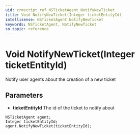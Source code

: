 ```yaml
---
uid: crmscript_ref_NSTicketAgent_NotifyNewTicket
title: Void NotifyNewTicket(Integer ticketEntityId)
intellisense: NSTicketAgent.NotifyNewTicket
keywords: NSTicketAgent, NotifyNewTicket
so.topic: reference
---
```


# Void NotifyNewTicket(Integer ticketEntityId)

Notify user agents about the creation of a new ticket

## Parameters

* **ticketEntityId** The id of the ticket to notify about

```crmscript
NSTicketAgent agent;
Integer ticketEntityId;
agent.NotifyNewTicket(ticketEntityId);
```


